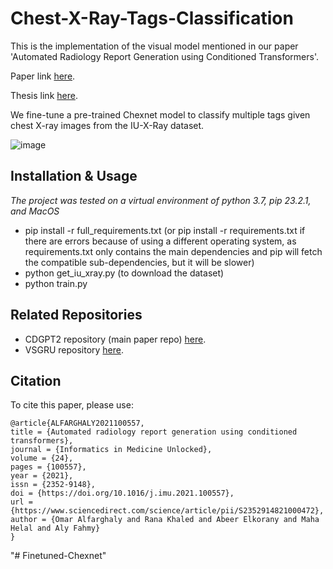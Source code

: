 # Chest-X-Ray-Tags-Classification
This is the implementation of the visual model mentioned in our paper 'Automated Radiology Report Generation using Conditioned Transformers'.

Paper link [here](https://doi.org/10.1016/j.imu.2021.100557).

Thesis link [here](https://drive.google.com/file/d/1_FJdRVs5Saoqep6Gz40d_0nLsLbAgMeI/view?usp=drive_link).


We fine-tune a pre-trained Chexnet model to classify multiple tags given chest X-ray images from the IU-X-Ray dataset.

![image](https://user-images.githubusercontent.com/6074821/113486630-29b9d200-94b4-11eb-8189-dfc91793b3f8.png)

## Installation & Usage
*The project was tested on a virtual environment of python 3.7, pip 23.2.1, and MacOS*
- pip install -r full_requirements.txt (or pip install -r requirements.txt if there are errors because of using a different operating system, as requirements.txt only contains the main dependencies and pip will fetch the compatible sub-dependencies, but it will be slower)
- python get_iu_xray.py (to download the dataset)
- python train.py

## Related Repositories
- CDGPT2 repository (main paper repo) [here](https://github.com/omar-mohamed/GPT2-Chest-X-Ray-Report-Generation).
- VSGRU repository [here](https://github.com/omar-mohamed/X-Ray-Report-Generation).

## Citation
To cite this paper, please use:

```
@article{ALFARGHALY2021100557,
title = {Automated radiology report generation using conditioned transformers},
journal = {Informatics in Medicine Unlocked},
volume = {24},
pages = {100557},
year = {2021},
issn = {2352-9148},
doi = {https://doi.org/10.1016/j.imu.2021.100557},
url = {https://www.sciencedirect.com/science/article/pii/S2352914821000472},
author = {Omar Alfarghaly and Rana Khaled and Abeer Elkorany and Maha Helal and Aly Fahmy}
}
```

"# Finetuned-Chexnet" 
